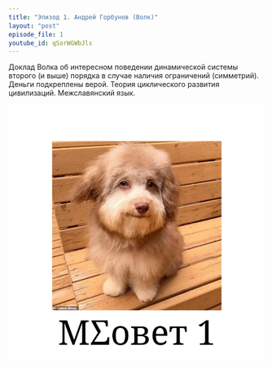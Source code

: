 ```yaml
---
title: "Эпизод 1. Андрей Горбунов (Волк)"
layout: "post"
episode_file: 1
youtube_id: qSorWGWbJls
---
```


Доклад Волка об интересном поведении динамической системы второго (и выше) порядка в случае наличия ограничений (симметрий).
Деньги подкреплены верой. Теория циклического развития цивилизаций. Межславянский язык.

![](/files/msovet1.jpg)